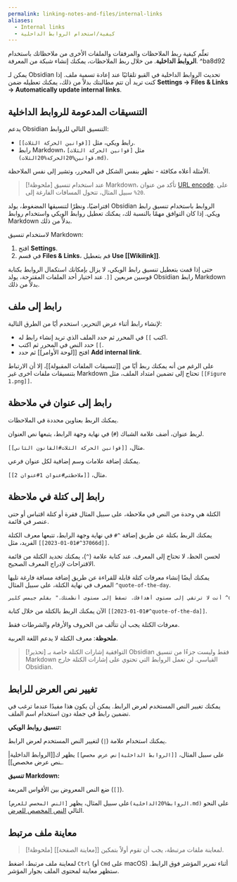 ```yaml
---
permalink: linking-notes-and-files/internal-links
aliases:
  - Internal links
  - كيفية/استخدام الروابط الداحلية
---
```


تعلّم كيفية ربط الملاحظات والمرفقات والملفات الأخرى من ملاحظاتك باستخدام **الروابط الداخلية**. من خلال ربط الملاحظات، يمكنك إنشاء شبكة من المعرفة. ^ba8d92

يمكن لـ Obsidian تحديث الروابط الداخلية في القبو تلقائيًا عند إعادة تسمية ملف. إذا كنت تريد أن تتم مطالبتك بدلاً من ذلك، يمكنك تعطيله ضمن **Settings → Files & Links → Automatically update internal links**.

## التنسيقات المدعومة للروابط الداخلية

يدعم Obsidian التنسيق التالي للروابط:

- رابط ويكي، مثل `[[قوانين الحركة الثلاث]]`.
- رابط Markdown، مثل `[قوانين الحركة الثلاث](قوانين%20الحركة%20الثلاث.md)`.

الأمثلة أعلاه مكافئة - تظهر بنفس الشكل في المحرر، وتشير إلى نفس الملاحظة.

> [!ملحوظة]
> عند استخدام تنسيق Markdown، تأكد من عنوان [URL encode](https://en.wikipedia.org/wiki/Percent-encoding). على سبيل المثال، تتحول المسافات الفارغة إلى <code dir="ltr">%20</code>.

افتراضيًا، ونظرًا لتنسيقها المضغوط، يولد Obsidian الروابط باستخدام تنسيق رابط ويكي. إذا كان التوافق مهمًا بالنسبة لك، يمكنك تعطيل روابط الويكي واستخدام روابط Markdown بدلاً من ذلك.

لاستخدام تنسيق Markdown:

1. افتح **Settings**.
2. في قسم **Files & Links**، قم بتعطيل **Use \[\[Wikilink]]**.

حتى إذا قمت بتعطيل تنسيق رابط الويكي، لا يزال بإمكانك استكمال الروابط بكتابة قوسين مربعين `[[`. عند اختيار أحد الملفات المقترحة، يولد Obsidian رابط Markdown بدلاً من ذلك.

## رابط إلى ملف

لإنشاء رابط أثناء عرض التحرير، استخدم أيًا من الطرق التالية:

- اكتب <code dir="ltr">[[</code> في المحرر ثم حدد الملف الذي تريد إنشاء رابط له.
- حدد النص في المحرر ثم اكتب <code dir="ltr">[[</code>.
- افتح [[لوحة الأوامر]] ثم حدد **Add internal link**.

على الرغم من أنه يمكنك ربط أيًا من [[تنسيقات الملفات المقبولة]]، إلا أن الارتباط بتنسيقات ملفات اخرى غير Markdown تحتاج إلى تضمين امتداد الملف، مثل `[[Figure 1.png]]`.

## رابط إلى عنوان في ملاحظة

يمكنك الربط بعناوين محددة في الملاحظات.

لربط عنوان، أضف علامة الشباك (`#`) في نهاية وجهة الرابط، يتبعها نص العنوان.

مثال، `[[قوانين الحركة الثلاث#القانون الثاني]]`.

يمكنك إضافة علامات وسم إضافية لكل عنوان فرعي.

مثال، `[[ملاحظتي#عنوان 1#عنوان 2]]`.

## رابط إلى كتلة في ملاحظة

الكتلة هي وحدة من النص في ملاحظة، على سبيل المثال فقرة أو كتلة اقتباس أو حتى عنصر في قائمة.

يمكنك الربط بكتلة عن طريق إضافة <code dir="ltr">#^</code> في نهاية وجهة الرابط، تتبعها معرف الكتلة الفريد، مثل <code dir="ltr">\[[2023-01-01#^37066d]]</code>.

لحسن الحظ، لا تحتاج إلى المعرف. عند كتابة علامة (`^`)، يمكنك تحديد الكتلة من قائمة الاقتراحات لإدراج المعرف الصحيح.

يمكنك أيضًا إنشاء معرفات كتلة قابلة للقراءة عن طريق إضافة مسافة فارغة تليها المعرف في نهاية الكتلة، على سبيل المثال `^quote-of-the-day`.

```md
أنت لا ترتقي إلى مستوى أهدافك. تسقط إلى مستوى أنظمتك." بقلم جيمس كلير ^quote-of-the-day
```

الآن يمكنك الربط بالكتلة من خلال كتابة <code dir="ltr">\[[2023-01-01#^quote-of-the-da]]</code>.

معرفات الكتلة يجب أن تتألف من الحروف والأرقام والشرطات فقط.

**ملحوظة**: معرف الكتلة لا يدعم اللغة العربية.

> [!تحذير] التوافقية
> إشارات الكتلة خاصة بـ Obsidian فقط وليست جزءًا من تنسيق Markdown القياسي. لن تعمل الروابط التي تحتوي على إشارات الكتلة خارج Obsidian.

## تغيير نص العرض للرابط

يمكنك تغيير النص المستخدم لعرض الرابط. يمكن أن يكون هذا مفيدًا عندما ترغب في تضمين رابط في جملة دون استخدام اسم الملف.

**تنسيق روابط الويكي:**

يمكنك استخدام علامة (`|`) لتغيير النص المستخدم لعرض الرابط.

على سبيل المثال، `[[الروابط الداخلية|نص عرض مخصص]]` يظهر ك[[الروابط الداخلية|ـنص عرض مخصص]].

**تنسيق Markdown:**

ضع النص المعروض بين الأقواس المربعة (`[]`).

على سبيل المثال، يظهر `[النص المخصص للعرض](الروابط%20الداخلية.md)` على النحو التالي [النص المخصص للعرض](الروابط%20الداخلية.md).

## معاينة ملف مرتبط

> [!ملحوظة]
> لمعاينة ملفات مرتبطة، يجب أن تقوم أولاً بتمكين [[معاينة الصفحة]].

لمعاينة ملف مرتبط، اضغط `Ctrl` (أو `Cmd` على macOS) أثناء تمرير المؤشر فوق الرابط. ستظهر معاينة لمحتوى الملف بجوار المؤشر.
